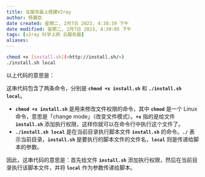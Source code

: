 ```yaml
---
title: 在服务器上搭建V2ray
author: 杨翼臣
date created: 星期二, 2月7日 2023, 4:38:39 下午
date modified: 星期二, 2月7日 2023, 4:39:05 下午
tags: [v2ray 科学上网 云服务器]
aliases: 
---
```

```bash
chmod +x [install.sh](<http://install.sh/>)
./install.sh local
```

以上代码的意思是：

这串代码包含了两条命令，分别是 **`chmod +x install.sh`** 和 **`./install.sh local`**。

-   **`chmod +x install.sh`** 是用来修改文件权限的命令，其中 **`chmod`** 是一个 Linux 命令，意思是「change mode」（改变文件模式）。**`+x`** 指的是给文件 **`install.sh`** 添加执行权限，这样你就可以在命令行中执行这个文件了。
-   **`./install.sh local`** 是在当前目录执行脚本文件 **`install.sh`** 的命令。**`./`** 表示当前目录，**`install.sh`** 是要执行的脚本文件的文件名，**`local`** 则是传递给脚本的参数。

因此，这串代码的意思是：首先给文件 **`install.sh`** 添加执行权限，然后在当前目录执行该脚本文件，并将 **`local`** 作为参数传递给脚本。